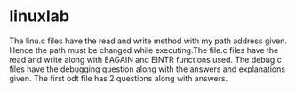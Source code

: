 # linuxlab
The linu.c files have the read and write method with my path address given. Hence the path must be changed while executing.The file.c files have the read and write along with EAGAIN and EINTR functions used. The debug.c files have the debugging question along with the answers and explanations given. The first odt file has 2 questions along with answers.
